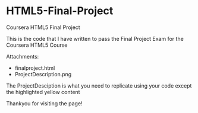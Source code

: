 # HTML5-Final-Project
Coursera HTML5 Final Project

This is the code that I have written to pass the Final Project Exam for the Coursera HTML5 Course

Attachments:
* finalproject.html
* ProjectDescription.png

The ProjectDesciption is what you need to replicate using your code except the highlighted yellow content


Thankyou for visiting the page!
